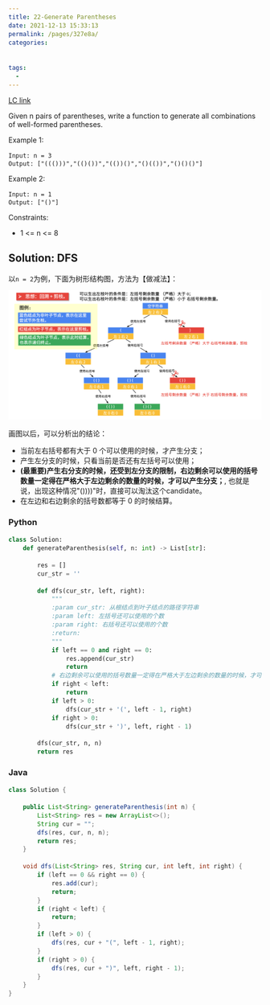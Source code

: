 ```yaml
---
title: 22-Generate Parentheses
date: 2021-12-13 15:33:13
permalink: /pages/327e8a/
categories:
  

tags:
  - 
---
```

[LC link](https://leetcode.com/problems/generate-parentheses/)

Given n pairs of parentheses, write a function to generate all combinations of well-formed parentheses.

Example 1:
```
Input: n = 3
Output: ["((()))","(()())","(())()","()(())","()()()"]
```
Example 2:
```
Input: n = 1
Output: ["()"]
```

Constraints:
- 1 <= n <= 8

## Solution: DFS
以`n = 2`为例，下面为树形结构图，方法为【做减法】：

![](https://raw.githubusercontent.com/emmableu/image/master/22-0.png)

画图以后，可以分析出的结论：

- 当前左右括号都有大于 0 个可以使用的时候，才产生分支；
- 产生左分支的时候，只看当前是否还有左括号可以使用；
- **(最重要)产生右分支的时候，还受到左分支的限制，右边剩余可以使用的括号数量一定得在严格大于左边剩余的数量的时候，才可以产生分支；**, 也就是说，出现这种情况"())))"时，直接可以淘汰这个candidate。
- 在左边和右边剩余的括号数都等于 0 的时候结算。

### Python 
```python
class Solution:
    def generateParenthesis(self, n: int) -> List[str]:

        res = []
        cur_str = ''

        def dfs(cur_str, left, right):
            """
            :param cur_str: 从根结点到叶子结点的路径字符串
            :param left: 左括号还可以使用的个数
            :param right: 右括号还可以使用的个数
            :return:
            """
            if left == 0 and right == 0:
                res.append(cur_str)
                return
            # 右边剩余可以使用的括号数量一定得在严格大于左边剩余的数量的时候，才可以产生分支
            if right < left:
                return
            if left > 0:
                dfs(cur_str + '(', left - 1, right)
            if right > 0:
                dfs(cur_str + ')', left, right - 1)

        dfs(cur_str, n, n)
        return res
```

### Java
```java
class Solution {
    
    public List<String> generateParenthesis(int n) {
        List<String> res = new ArrayList<>();
        String cur = "";
        dfs(res, cur, n, n);
        return res;
    }

    void dfs(List<String> res, String cur, int left, int right) {
        if (left == 0 && right == 0) {
            res.add(cur);
            return;
        }
        if (right < left) {
            return;
        }
        if (left > 0) {
            dfs(res, cur + "(", left - 1, right);
        }
        if (right > 0) {
            dfs(res, cur + ")", left, right - 1);
        }
    }
}
```
